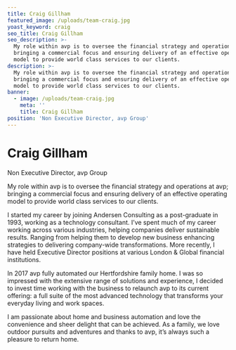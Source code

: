 ```yaml
---
title: Craig Gillham
featured_image: /uploads/team-craig.jpg
yoast_keyword: craig
seo_title: Craig Gillham
seo_description: >-
  My role within avp is to oversee the financial strategy and operations at avp;
  bringing a commercial focus and ensuring delivery of an effective operating
  model to provide world class services to our clients.
description: >-
  My role within avp is to oversee the financial strategy and operations at avp;
  bringing a commercial focus and ensuring delivery of an effective operating
  model to provide world class services to our clients.
banner:
  - image: /uploads/team-craig.jpg
    meta: ''
    title: Craig Gillham
position: 'Non Executive Director, avp Group'
---
```

# Craig Gillham

Non Executive Director, avp Group

My role within avp is to oversee the financial strategy and operations at avp; bringing a commercial focus and ensuring delivery of an effective operating model to provide world class services to our clients.

I started my career by joining Andersen Consulting as a post-graduate in 1993, working as a technology consultant.  I’ve spent much of my career working across various industries, helping companies deliver sustainable results. Ranging from helping them to develop new business enhancing strategies to delivering company-wide transformations. More recently, I have held Executive Director positions at various London & Global financial institutions.  

In 2017 avp fully automated our Hertfordshire family home.  I was so impressed with the extensive range of solutions and experience, I decided to invest time working with the business to relaunch avp to its current offering: a full suite of the most advanced technology that transforms your everyday living and work spaces.  

I am passionate about home and business automation and love the convenience and sheer delight that can be achieved. As a family, we love outdoor pursuits and adventures and thanks to avp, it’s always such a pleasure to return home.
